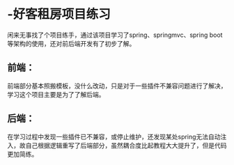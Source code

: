 # -好客租房项目练习
闲来无事找了个项目练手，通过该项目学习了spring、springmvc、spring boot等架构的使用，还对前后端开发有了初步了解。
## 前端：
前端部分基本照搬模板，没什么改动，只是对于一些插件不兼容问题进行了解决，学习这个项目主要是为了了解后端。
## 后端：
在学习过程中发现一些插件已不兼容，或停止维护，还发现某处spring无法自动注入，故自己根据逻辑重写了后端部分，虽然耦合度比起教程大大提升了，但是代码更加简练。
